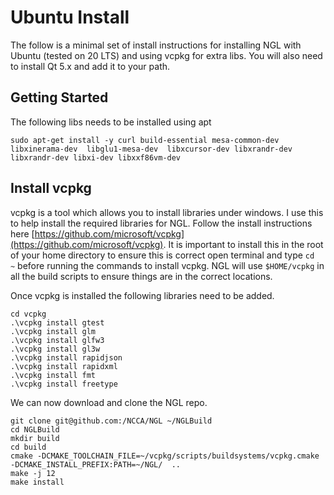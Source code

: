# Ubuntu Install

The follow is a minimal set of install instructions for installing NGL with Ubuntu (tested on 20 LTS) and using vcpkg for extra libs. You will also need to install Qt 5.x and add it to your path.

## Getting Started

The following libs needs to be installed using apt

```
sudo apt-get install -y curl build-essential mesa-common-dev  libxinerama-dev  libglu1-mesa-dev  libxcursor-dev libxrandr-dev libxrandr-dev libxi-dev libxxf86vm-dev
```

## Install vcpkg

vcpkg is a tool which allows you to install libraries under windows. I use this to help install the required libraries for NGL. Follow the install instructions here  [https://github.com/microsoft/vcpkg](https://github.com/microsoft/vcpkg). It is important to install this in the root of your home directory to ensure this is correct open terminal and type ```cd  ~``` before running the commands to install vcpkg. NGL will use ``` $HOME/vcpkg ``` in all the build scripts to ensure things are in the correct locations.

Once vcpkg is installed the following libraries need to be added.

```
cd vcpkg
.\vcpkg install gtest
.\vcpkg install glm
.\vcpkg install glfw3
.\vcpkg install gl3w
.\vcpkg install rapidjson
.\vcpkg install rapidxml
.\vcpkg install fmt
.\vcpkg install freetype
```

We can now download and clone the NGL repo.

```
git clone git@github.com:/NCCA/NGL ~/NGLBuild
cd NGLBuild
mkdir build
cd build
cmake -DCMAKE_TOOLCHAIN_FILE=~/vcpkg/scripts/buildsystems/vcpkg.cmake -DCMAKE_INSTALL_PREFIX:PATH=~/NGL/  ..
make -j 12
make install
```
